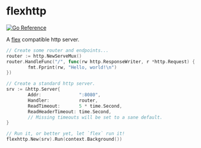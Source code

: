 # flexhttp

<a href="https://pkg.go.dev/github.com/go-flexible/flexhttp"><img src="https://pkg.go.dev/badge/github.com/go-flexible/flexhttp.svg" alt="Go Reference"></a>

A [flex](https://github.com/go-flexible/flex) compatible http server.

```go
// Create some router and endpoints...
router := http.NewServeMux()
router.HandleFunc("/", func(rw http.ResponseWriter, r *http.Request) {
        fmt.Fprint(rw, "Hello, world!\n")
})

// Create a standard http server.
srv := &http.Server{
        Addr:              ":8080",
        Handler:           router,
        ReadTimeout:       5 * time.Second, 
        ReadHeaderTimeout: time.Second,
        // Missing timeouts will be set to a sane default.
}

// Run it, or better yet, let `flex` run it!
flexhttp.New(srv).Run(context.Background())
```
